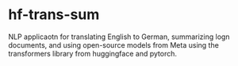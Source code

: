 # hf-trans-sum
NLP applicaotn for translating English to German, summarizing logn documents, and using open-source models from Meta using the transformers library from huggingface and pytorch.
